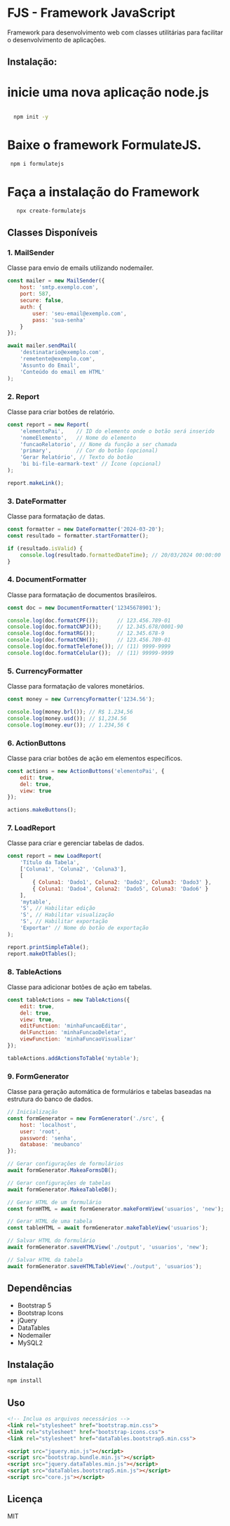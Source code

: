 # FJS - Framework JavaScript

Framework para desenvolvimento web com classes utilitárias para facilitar o desenvolvimento de aplicações.


## Instalação:
# inicie uma nova aplicação node.js 
```bash

  npm init -y

```
# Baixe o framework FormulateJS.
```bash
 npm i formulatejs
 ```
# Faça a instalação do Framework

 ```bash
    npx create-formulatejs
 ```



## Classes Disponíveis

### 1. MailSender
Classe para envio de emails utilizando nodemailer.

```javascript
const mailer = new MailSender({
    host: 'smtp.exemplo.com',
    port: 587,
    secure: false,
    auth: {
        user: 'seu-email@exemplo.com',
        pass: 'sua-senha'
    }
});

await mailer.sendMail(
    'destinatario@exemplo.com',
    'remetente@exemplo.com',
    'Assunto do Email',
    'Conteúdo do email em HTML'
);
```

### 2. Report
Classe para criar botões de relatório.

```javascript
const report = new Report(
    'elementoPai',    // ID do elemento onde o botão será inserido
    'nomeElemento',   // Nome do elemento
    'funcaoRelatorio', // Nome da função a ser chamada
    'primary',        // Cor do botão (opcional)
    'Gerar Relatório', // Texto do botão
    'bi bi-file-earmark-text' // Ícone (opcional)
);

report.makeLink();
```

### 3. DateFormatter
Classe para formatação de datas.

```javascript
const formatter = new DateFormatter('2024-03-20');
const resultado = formatter.startFormatter();

if (resultado.isValid) {
    console.log(resultado.formattedDateTime); // 20/03/2024 00:00:00
}
```

### 4. DocumentFormatter
Classe para formatação de documentos brasileiros.

```javascript
const doc = new DocumentFormatter('12345678901');

console.log(doc.formatCPF());      // 123.456.789-01
console.log(doc.formatCNPJ());     // 12.345.678/0001-90
console.log(doc.formatRG());       // 12.345.678-9
console.log(doc.formatCNH());      // 123.456.789-01
console.log(doc.formatTelefone()); // (11) 9999-9999
console.log(doc.formatCelular());  // (11) 99999-9999
```

### 5. CurrencyFormatter
Classe para formatação de valores monetários.

```javascript
const money = new CurrencyFormatter('1234.56');

console.log(money.brl()); // R$ 1.234,56
console.log(money.usd()); // $1,234.56
console.log(money.eur()); // 1.234,56 €
```

### 6. ActionButtons
Classe para criar botões de ação em elementos específicos.

```javascript
const actions = new ActionButtons('elementoPai', {
    edit: true,
    del: true,
    view: true
});

actions.makeButtons();
```

### 7. LoadReport
Classe para criar e gerenciar tabelas de dados.

```javascript
const report = new LoadReport(
    'Título da Tabela',
    ['Coluna1', 'Coluna2', 'Coluna3'],
    [
        { Coluna1: 'Dado1', Coluna2: 'Dado2', Coluna3: 'Dado3' },
        { Coluna1: 'Dado4', Coluna2: 'Dado5', Coluna3: 'Dado6' }
    ],
    'mytable',
    'S', // Habilitar edição
    'S', // Habilitar visualização
    'S', // Habilitar exportação
    'Exportar' // Nome do botão de exportação
);

report.printSimpleTable();
report.makeDtTables();
```

### 8. TableActions
Classe para adicionar botões de ação em tabelas.

```javascript
const tableActions = new TableActions({
    edit: true,
    del: true,
    view: true,
    editFunction: 'minhaFuncaoEditar',
    delFunction: 'minhaFuncaoDeletar',
    viewFunction: 'minhaFuncaoVisualizar'
});

tableActions.addActionsToTable('mytable');
```

### 9. FormGenerator
Classe para geração automática de formulários e tabelas baseadas na estrutura do banco de dados.

```javascript
// Inicialização
const formGenerator = new FormGenerator('./src', {
    host: 'localhost',
    user: 'root',
    password: 'senha',
    database: 'meubanco'
});

// Gerar configurações de formulários
await formGenerator.MakeaFormsDB();

// Gerar configurações de tabelas
await formGenerator.MakeaTableDB();

// Gerar HTML de um formulário
const formHTML = await formGenerator.makeFormView('usuarios', 'new');

// Gerar HTML de uma tabela
const tableHTML = await formGenerator.makeTableView('usuarios');

// Salvar HTML do formulário
await formGenerator.saveHTMLView('./output', 'usuarios', 'new');

// Salvar HTML da tabela
await formGenerator.saveHTMLTableView('./output', 'usuarios');
```

## Dependências

- Bootstrap 5
- Bootstrap Icons
- jQuery
- DataTables
- Nodemailer
- MySQL2

## Instalação

```bash
npm install
```

## Uso

```html
<!-- Inclua os arquivos necessários -->
<link rel="stylesheet" href="bootstrap.min.css">
<link rel="stylesheet" href="bootstrap-icons.css">
<link rel="stylesheet" href="dataTables.bootstrap5.min.css">

<script src="jquery.min.js"></script>
<script src="bootstrap.bundle.min.js"></script>
<script src="jquery.dataTables.min.js"></script>
<script src="dataTables.bootstrap5.min.js"></script>
<script src="core.js"></script>
```

## Licença

MIT